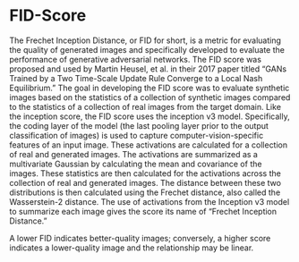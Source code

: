 # FID-Score
The Frechet Inception Distance, or FID for short, is a metric for evaluating the quality of generated images and specifically developed to evaluate the performance of generative adversarial networks. The FID score was proposed and used by Martin Heusel, et al. in their 2017 paper titled “GANs Trained by a Two Time-Scale Update Rule Converge to a Local Nash Equilibrium.”
The goal in developing the FID score was to evaluate synthetic images based on the statistics of a collection of synthetic images compared to the statistics of a collection of real images from the target domain.
Like the inception score, the FID score uses the inception v3 model. Specifically, the coding layer of the model (the last pooling layer prior to the output classification of images) is used to capture computer-vision-specific features of an input image. These activations are calculated for a collection of real and generated images.
The activations are summarized as a multivariate Gaussian by calculating the mean and covariance of the images. These statistics are then calculated for the activations across the collection of real and generated images.
The distance between these two distributions is then calculated using the Frechet distance, also called the Wasserstein-2 distance.
The use of activations from the Inception v3 model to summarize each image gives the score its name of “Frechet Inception Distance.”

A lower FID indicates better-quality images; conversely, a higher score indicates a lower-quality image and the relationship may be linear.
